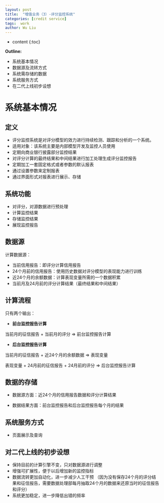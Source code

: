 ```yaml
---
layout: post
title:  "增值业务（3）-评分监控系统"
categories: [credit service]
tags:  work
author: Wu Liu
---
```


* content
{:toc}

**Outline:**
- 系统基本情况
- 数据源及流转方式
- 系统需存储的数据
- 系统服务方式
- 在二代上线初步设想




# 系统基本情况
## 定义
- 评分监控系统是对评分模型的效力进行持续检测、跟踪和分析的一个系统。
- 适用对象：该系统主要是内部模型开发及监控人员使用
- 定期向商业银行披露部分监控结果
- 对评分计算的最终结果和中间结果进行加工处理生成评分监控报告
- 定期加工一套固定格式或者参数的默认报表
- 通过设置参数来定制报表
- 通过界面形式对报表进行展示、存储

## 系统功能
- 对评分，对源数据进行预处理
- 计算监控结果
- 存储监控结果
- 展现监控报告

## 数据源
计算数据源：

- 当前信用报告：即评分计算信用报告
- 24个月前的信用报告：使用历史数据对评分模型的表现能力进行训练
- 近24个月的余额数据：计算表现变量所需的一个数据积累
- 当前月及24月前的评分计算结果（最终结果和中间结果）

## 计算流程
只有两个输出：

- **前台监控报告计算**

当前月的征信报告 + 当前月的评分 => 前台监控报告计算

- **后台监控报告计算**

当前月的征信报告 + 近24个月的余额数据 => 表现变量

表现变量 + 24月前的征信报告 + 24月前的评分 => 后台监控报告计算


## 数据的存储

- 数据源方面：近24个月的信用报告数据和评分计算结果

- 数据结果方面：前台监控报告和后台监控报告每个月的结果

## 系统服务方式

- 页面展示及查询

## 对二代上线的初步设想

- 保持目前的计算引擎不变，只对数据源进行调整
- 增强可扩展性，便于以后增加新的监控指标
- 数据流转更加自动化，进一步减少人工干预
（因为没有保存24个月的评分结果和征信报告，需要数据处理部每月抽取24个月的数据来还原当时的征信报告和评分）
- 系统更加稳定，进一步降低出错的频率
